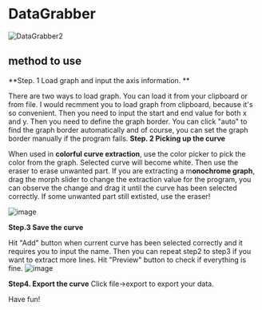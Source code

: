 # DataGrabber
![DataGrabber2](https://user-images.githubusercontent.com/15251079/167558979-57febdde-781a-44d8-80dc-b303473ce44e.gif)

## method to use
**Step. 1 Load graph and input the axis information. **

There are two ways to load graph. You can load it from your clipboard or from file. I would recmment you to load graph from clipboard, because it's so convenient. 
Then you need to input the start and end value for both x and y. Then you need to define the graph border. You can click "auto" to find the graph border automatically and of course, you can set the graph border manually if the program fails. 
**Step. 2 Picking up the curve**

When used in **colorful curve extraction**, use the color picker to pick the color from the graph. Selected curve will become white. Then use the eraser to erase unwanted part.
If you are extracting a m**onochrome graph**, drag the morph slider to change the extraction value for the program, you can observe the change and drag it until the curve has been selected correctly. If some unwanted part still extisted, use the eraser!

![image](https://user-images.githubusercontent.com/15251079/167558389-c4c43115-4222-4ceb-bd43-4fa1e33d9373.png)

**Step.3 Save the curve**

Hit "Add" button when current curve has been selected correctly and it requires you to input the name. Then you can repeat step2 to step3 if you want to extract more lines.
Hit "Preview" button to check if everything is fine.
![image](https://user-images.githubusercontent.com/15251079/167558343-5ad81929-22a9-426d-8835-533f737f7331.png)


**Step4. Export the curve**
Click file->export to export your data.

Have fun!
